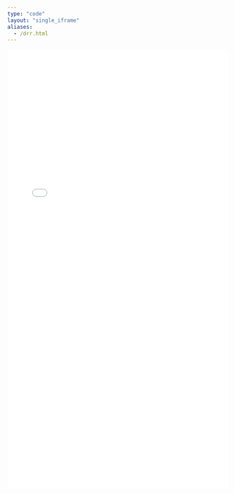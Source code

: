 ```yaml
---
type: "code"
layout: "single_iframe"
aliases:
  - /drr.html
---
```


<iframe class="bad-iframe" src="/pages/drr.html" style="border: 0" width="100%" height="1000" referrerpolicy="same-origin" seamless></iframe>

